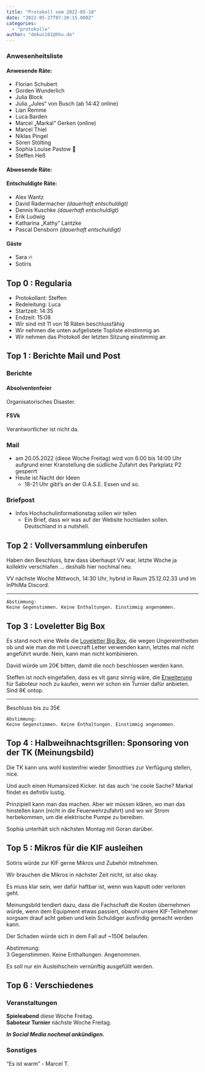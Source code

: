 ```yaml
---
title: "Protokoll vom 2022-05-18"
date: "2022-05-27T07:30:15.000Z"
categories: 
  - "protokolle"
author: "dekus101@hhu.de"
---
```


### Anwesenheitsliste

#### Anwesende Räte:

- Florian Schubert
- Gorden Wunderlich
- Julia Block
- Julia „Jules“ von Busch (ab 14:42 online)
- Lian Remme
- Luca Barden
- Marcel „Markal“ Gerken (online)
- Marcel Thiel
- Niklas Pingel
- Sören Stölting
- Sophia Louise Pastow :crown:
- Steffen Heß

#### Abwesende Räte:

#### Entschuldigte Räte:

- Alex Wantz
- David Radermacher _(dauerhaft entschuldigt)_
- Dennis Kuschke _(dauerhaft entschuldigt)_
- Erik Ludwig
- Katharina „Kathy“ Lantzke
- Pascal Densborn _(dauerhaft entschuldigt)_

#### Gäste

- Sara :fire:
- Sotiris

## Top 0 : Regularia

- Protokollant: Steffen
- Redeleitung: Luca
- Startzeit: 14:35
- Endzeit: 15:08
- Wir sind mit 11 von 18 Räten beschlussfähig
- Wir nehmen die unten aufgelistete Topliste einstimmig an
- Wir nehmen das Protokoll der letzten Sitzung einstimmig an

## Top 1 : Berichte Mail und Post

### Berichte

#### Absolventenfeier

Organisatorisches Disaster.

#### FSVk

Verantwortlicher ist nicht da.

### Mail

- am 20.05.2022 (diese Woche Freitag) wird von 6:00 bis 14:00 Uhr aufgrund einer Kranstellung die südliche Zufahrt des Parkplatz P2 gesperrt
- Heute ist Nacht der Ideen
    - 18-21 Uhr gibt’s an der O.A.S.E. Essen und so.

### Briefpost

- Infos Hochschulinformationstag sollen wir teilen
    - Ein Brief, dass wir was auf der Website hochladen sollen. Deutschland in a nutshell.

## Top 2 : Vollversammlung einberufen

Haben den Beschluss, bzw dass überhaupt VV war, letzte Woche ja kollektiv verschlafen … deshalb hier nochmal neu.

VV nächste Woche Mittwoch, 14:30 Uhr, hybrid in Raum 25.12.02.33 und im InPhiMa Discord.

* * *

```vote-success
Abstimmung:  
Keine Gegenstimmen. Keine Enthaltungen. Einstimmig angenommen.
```

## Top 3 : Loveletter Big Box

Es stand noch eine Weile die [Loveletter Big Box](https://www.amazon.de/Pegasus-Spiele-18214G-Love-Letter/dp/B01MUH43DM/ref=sr_1_6?__mk_de_DE=%C3%85M%C3%85%C5%BD%C3%95%C3%91&crid=10953EVF4MUBW&keywords=Lovecraft+letter&qid=1652367808&sprefix=lovecraft+letter%2Caps%2C81&sr=8-6), die wegen Ungereimtheiten ob und wie man die mit Lovecraft Letter verwenden kann, letztes mal nicht angeführt wurde. Nein, kann man nicht kombinieren.

David würde um 20€ bitten, damit die noch beschlossen werden kann.

Steffen ist noch eingefallen, dass es vlt ganz sinnig wäre, die [Erweiterung](https://www.amazon.de/-/en/4980-Saboteur-2-German-Version/dp/B00GVM2MOS/ref=sr_1_3?crid=2FK4W3RLH6AAX&keywords=Saboteur&qid=1652548613&sprefix=saboteur%2Caps%2C85&sr=8-3) für Saboteur noch zu kaufen, wenn wir schon ein Turnier dafür anbieten. Sind 8€ ontop.

* * *

Beschluss bis zu 35€

```vote-error
Abstimmung:  
Keine Gegenstimmen. Keine Enthaltungen. Einstimmig angenommen.
```

## Top 4 : Halbweihnachtsgrillen: Sponsoring von der TK (Meinungsbild)
Die TK kann uns wohl kostenfrei wieder Smoothies zur Verfügung stellen, nice.

Und auch einen Humansized Kicker. Ist das auch 'ne coole Sache? Markal findet es defnitiv lustig.

Prinzipiell kann man das machen. Aber wir müssen klären, wo man das hinstellen kann (nicht in die Feuerwehrzufahrt) und wo wir Strom herbekommen, um die elektrische Pumpe zu bereiben.

Sophia unterhält sich nächsten Montag mit Goran darüber.

## Top 5 : Mikros für die KIF ausleihen

Sotiris würde zur KIF gerne Mikros und Zubehör mitnehmen.

Wir brauchen die Mikros in nächster Zeit nicht, ist also okay.

Es muss klar sein, wer dafür haftbar ist, wenn was kaputt oder verloren geht.

Meinungsbild tendiert dazu, dass die Fachschaft die Kosten übernehmen würde, wenn dem Equipment etwas passiert, obwohl unsere KIF-Teilnehmer sorgsam drauf acht geben und kein Schuldiger ausfindig gemacht werden kann.

Der Schaden würde sich in dem Fall auf ~150€ belaufen.

Abstimmung:  
3 Gegenstimmen. Keine Enthaltungen. Angenommen.

Es soll nur ein Ausleihschein vernünftig ausgefüllt werden.

## Top 6 : Verschiedenes

### Veranstaltungen

**Spieleabend** diese Woche Freitag.  
**Saboteur Turnier** nächste Woche Freitag.

_**In Social Media nochmal ankündigen.**_

### Sonstiges

“Es ist warm” - Marcel T.
